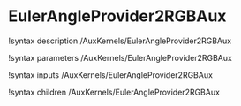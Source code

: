 <!-- MOOSE Documentation Stub: Remove this when content is added. -->

# EulerAngleProvider2RGBAux

!syntax description /AuxKernels/EulerAngleProvider2RGBAux

!syntax parameters /AuxKernels/EulerAngleProvider2RGBAux

!syntax inputs /AuxKernels/EulerAngleProvider2RGBAux

!syntax children /AuxKernels/EulerAngleProvider2RGBAux
